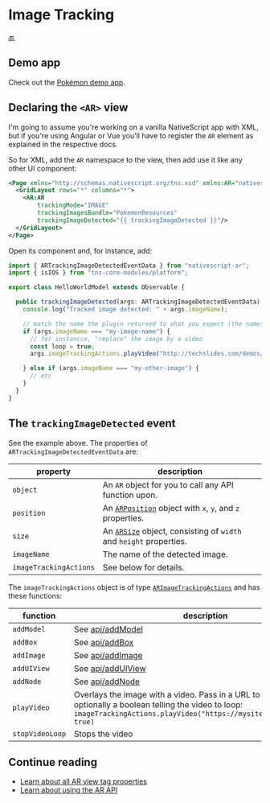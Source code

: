 Image Tracking
==============

[🔙](../README.md)

## Demo app
Check out the [Pokémon demo app](../demo-pokemon).

## Declaring the `<AR>` view
I'm going to assume you're working on a vanilla NativeScript app with XML,
but if you're using Angular or Vue you'll have to register the `AR` element as explained in the respective docs.

So for XML, add the `AR` namespace to the view, then add use it like any other UI component:

```xml
<Page xmlns="http://schemas.nativescript.org/tns.xsd" xmlns:AR="nativescript-ar">
  <GridLayout rows="*" columns="*">
    <AR:AR
        trackingMode="IMAGE"
        trackingImagesBundle="PokemonResources"
        trackingImageDetected="{{ trackingImageDetected }}"/>
  </GridLayout>
</Page>
```

Open its component and, for instance, add:

```typescript
import { ARTrackingImageDetectedEventData } from "nativescript-ar";
import { isIOS } from "tns-core-modules/platform";

export class HelloWorldModel extends Observable {

  public trackingImageDetected(args: ARTrackingImageDetectedEventData): void {
    console.log("Tracked image detected: " + args.imageName);

    // match the name the plugin returned to what you expect (the names in your images bundle)
    if (args.imageName === "my-image-name") {
      // for instancce, "replace" the image by a video
      const loop = true;
      args.imageTrackingActions.playVideo("http://techslides.com/demos/samples/sample.mov", loop);

    } else if (args.imageName === "my-other-image") {
      // etc
    }
  }
}
```

## The `trackingImageDetected` event
See the example above. The properties of `ARTrackingImageDetectedEventData` are:

|property|description
|---|---
|`object`|An `AR` object for you to call any API function upon.
|`position`|An [`ARPosition`](https://github.com/EddyVerbruggen/nativescript-ar/blob/9b6cd01aed9ff31857593288232cc6c3c2d987e7/src/ar-common.ts#L346-L348) object with `x`, `y`, and `z` properties.
|`size`|An [`ARSize`](https://github.com/EddyVerbruggen/nativescript-ar/blob/9b6cd01aed9ff31857593288232cc6c3c2d987e7/src/ar-common.ts#L332-L340) object, consisting of `width` and `height` properties.
|`imageName`|The name of the detected image.
|`imageTrackingActions`|See below for details.

The `imageTrackingActions` object is of type [`ARImageTrackingActions`](https://github.com/EddyVerbruggen/nativescript-ar/blob/9b6cd01aed9ff31857593288232cc6c3c2d987e7/src/ar-common.ts#L294-L308) and has these functions:

|function|description
|---|---
|`addModel`|See [api/addModel](./api.md#addmodel)
|`addBox`|See [api/addBox](./api.md#addbox)
|`addImage`|See [api/addImage](./api.md#addimage)
|`addUIView`|See [api/addUIView](./api.md#adduiview)
|`addNode`|See [api/addNode](./api.md#addnode)
|`playVideo`|Overlays the image with a video. Pass in a URL to a video, and optionally a boolean telling the video to loop: `imageTrackingActions.playVideo("https://mysite.com/myvideo.mov", true)`
|`stopVideoLoop`|Stops the video

## Continue reading
- [Learn about all AR view tag properties](./tag-properties.md)
- [Learn about using the AR API](./api.md)
